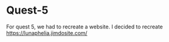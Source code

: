 # Quest-5
For quest 5, we had to recreate a website. I decided to recreate https://lunaphelia.jimdosite.com/
